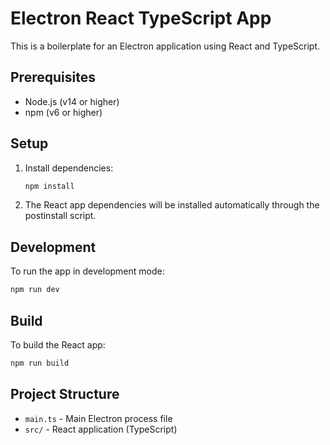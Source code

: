 # Electron React TypeScript App

This is a boilerplate for an Electron application using React and TypeScript.

## Prerequisites
- Node.js (v14 or higher)
- npm (v6 or higher)

## Setup

1. Install dependencies:
   ```bash
   npm install
   ```
2. The React app dependencies will be installed automatically through the postinstall script.

## Development
To run the app in development mode:
```bash
npm run dev
```

## Build
To build the React app:
```bash
npm run build
```

## Project Structure
- `main.ts` - Main Electron process file
- `src/` - React application (TypeScript) 